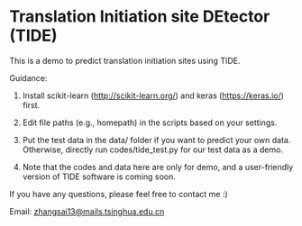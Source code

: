 # Translation Initiation site DEtector (TIDE)
This is a demo to predict translation initiation sites using TIDE.

Guidance:

1. Install scikit-learn (http://scikit-learn.org/) and keras (https://keras.io/) first.

2. Edit file paths (e.g., homepath) in the scripts based on your settings.

3. Put the test data in the data/ folder if you want to predict your own data. Otherwise, directly run codes/tide_test.py for our test data as a demo.

4. Note that the codes and data here are only for demo, and a user-friendly version of TIDE software is coming soon.

If you have any questions, please feel free to contact me :)

Email: zhangsai13@mails.tsinghua.edu.cn
